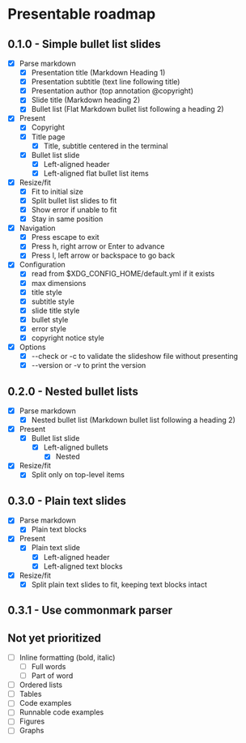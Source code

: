 # Presentable roadmap

## 0.1.0 - Simple bullet list slides
- [x] Parse markdown
  - [x] Presentation title (Markdown Heading 1)
  - [x] Presentation subtitle (text line following title)
  - [x] Presentation author (top annotation @copyright)
  - [x] Slide title (Markdown heading 2)
  - [x] Bullet list (Flat Markdown bullet list following a heading 2)
- [x] Present
  - [x] Copyright
  - [x] Title page
    - [x] Title, subtitle centered in the terminal
  - [x] Bullet list slide
    - [x] Left-aligned header
    - [x] Left-aligned flat bullet list items
- [x] Resize/fit
  - [x] Fit to initial size
  - [x] Split bullet list slides to fit
  - [x] Show error if unable to fit
  - [x] Stay in same position
- [x] Navigation
  - [x] Press escape to exit
  - [x] Press h, right arrow or Enter to advance
  - [x] Press l, left arrow or backspace to go back
- [x] Configuration
  - [x] read from $XDG_CONFIG_HOME/default.yml if it exists
  - [x] max dimensions
  - [x] title style
  - [x] subtitle style
  - [x] slide title style
  - [x] bullet style
  - [x] error style
  - [x] copyright notice style
- [x] Options
  - [x] --check or -c to validate the slideshow file without presenting
  - [x] --version or -v to print the version

## 0.2.0 - Nested bullet lists
- [x] Parse markdown
  - [x] Nested bullet list (Markdown bullet list following a heading 2)
- [x] Present
  - [x] Bullet list slide
    - [x] Left-aligned bullets
      - [x] Nested
- [x] Resize/fit
  - [x] Split only on top-level items

## 0.3.0 - Plain text slides
- [x] Parse markdown
  - [x] Plain text blocks
- [x] Present
  - [x] Plain text slide
    - [x] Left-aligned header
    - [x] Left-aligned text blocks
- [x] Resize/fit
  - [x] Split plain text slides to fit, keeping text blocks intact

## 0.3.1 - Use commonmark parser

## Not yet prioritized

- [ ] Inline formatting (bold, italic)
  - [ ] Full words
  - [ ] Part of word
- [ ] Ordered lists
- [ ] Tables
- [ ] Code examples
- [ ] Runnable code examples
- [ ] Figures
- [ ] Graphs